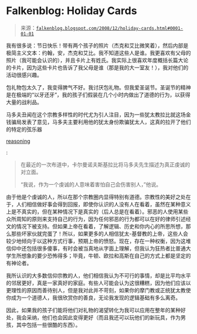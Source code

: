 <!--yml

类别：未分类

日期：2024-05-12 22:37:30

-->

# Falkenblog: Holiday Cards

> 来源：[`falkenblog.blogspot.com/2008/12/holiday-cards.html#0001-01-01`](http://falkenblog.blogspot.com/2008/12/holiday-cards.html#0001-01-01)

我有很多说：节日快乐！带有两个孩子的照片（杰克和艾比微笑着），然后内部是极简主义文本：约翰，安，杰克和艾比。我不知道这些人是谁。我更喜欢有父母的照片（我可能会认识的），并且卡片上有姓氏。我实际上很喜欢年度概括长篇大论的卡片，因为这些卡片也告诉了我父母是谁（那是我的大一室友！），我对他们的活动很感兴趣。

包礼物包太久了，我变得脾气不好。我讨厌包礼物。但我爱圣诞节。圣诞节的精神是在极端的“以牙还牙”，我的孩子们假装在几个小时内做出了道德的行为，以获得大量的战利品。

马多夫丑闻在这个宗教多样性的时代尤为引人注目，因为一些犹太教拉比就这场金钱骗局发表了意见，马多夫主要利用他的犹太身份欺骗犹太人，这真的拉开了他们的特定的弦乐器

[reasoning](http://www.nytimes.com/2008/12/24/us/24jews.html?pagewanted=2&ref=business)

:

> 在最近的一次布道中，卡尔曼诺夫斯基拉比将马多夫先生描述为真正虔诚的对立面。
> 
> “我说，作为一个虔诚的人意味着害怕自己会伤害别人，”他说。

由于他是个虔诚的人，所以在那个宗教圈内显得特别有道德。宗教性的美好之处在于，人们相信做好事会得到回报，即使你认识的人没有人在看着，虽然在某种意义上是不真实的，但在某种情况下是真实的（后人总是在看着）。邪恶的人使用某些众所周知的原则来支持自己的行为，因为任何邪恶的行为都可以在好的律师引述经文的情况下被支持。但如果上帝在看着，了解逻辑、历史和你内心的所思所想，那么那些坏家伙就完蛋了！所以，如果更多的人相信犹太-基督教的上帝，这些人会较少地倾向于以这种方式行事，预期上帝的愤怒。现在，存在一种权衡，因为这堆信仰中还包括很多傻事，有时会被当真地从字面上理解，但我认为狂热者比普通大学生所想象的要少恐怖得多；毕竟，牛顿、欧拉和高斯在自己的方式上都是坚定的有神论者。

我所认识的大多数信仰宗教的人，他们相信我认为不可行的事情，却是比平均水平的邻居更好，真是一家真好的家庭。有些人可能会认为这很糟糕，因为他们应该以更理性的原因而善待别人，但是我对此并不苛刻，如果你的摩门教或正统犹太教使你成为一个道德人，我很欣赏你的善良，无论我发现的逻辑基础有多么离奇。

因此，如果我的孩子们能将他们对礼物的渴望转化为我可以应用在整年的某种好处，我会采纳，他们也会因此变得更好（而且我还可以玩他们的新玩具，作为男孩，其中包括一些很酷的东西）。
